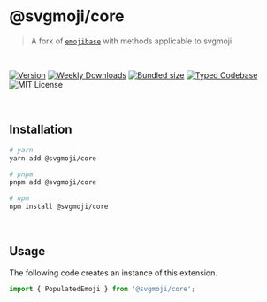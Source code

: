 # @svgmoji/core

> A fork of [`emojibase`](https://emojibase.dev/docs/api) with methods applicable to svgmoji.

<br />

[![Version][version]][npm] [![Weekly Downloads][downloads-badge]][npm] [![Bundled size][size-badge]][size] [![Typed Codebase][typescript]](./src/index.ts) ![MIT License][license]

[version]: https://flat.badgen.net/npm/v/@svgmoji/core
[npm]: https://npmjs.com/package/@svgmoji/core
[license]: https://flat.badgen.net/badge/license/MIT/purple
[size]: https://bundlephobia.com/result?p=@svgmoji/core
[size-badge]: https://flat.badgen.net/bundlephobia/minzip/@svgmoji/core
[typescript]: https://flat.badgen.net/badge/icon/TypeScript?icon=typescript&label
[downloads-badge]: https://badgen.net/npm/dw/@svgmoji/core/red?icon=npm

<br />

## Installation

```bash
# yarn
yarn add @svgmoji/core

# pnpm
pnpm add @svgmoji/core

# npm
npm install @svgmoji/core
```

<br />

## Usage

The following code creates an instance of this extension.

```ts
import { PopulatedEmoji } from '@svgmoji/core';
```
